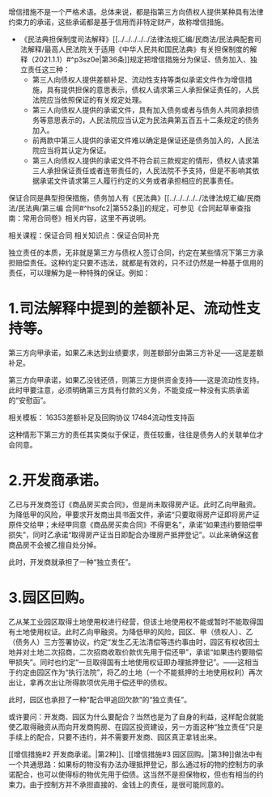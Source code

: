 增信措施不是一个严格术语。总体来说，都是指第三方向债权人提供某种具有法律约束力的承诺，这些承诺都是基于信用而非特定财产，故称增信措施。

- 《民法典担保制度司法解释》[[../../../../../法律法规汇编/民商法/民法典配套司法解释/最高人民法院关于适用《中华人民共和国民法典》有关担保制度的解释（2021.1.1）#^p3sz0e|第36条]]规定把增信措施分为保证、债务加入、独立责任这三种：
	- 第三人向债权人提供差额补足、流动性支持等类似承诺文件作为增信措施，具有提供担保的意思表示，债权人请求第三人承担保证责任的，人民法院应当依照保证的有关规定处理。
	- 第三人向债权人提供的承诺文件，具有加入债务或者与债务人共同承担债务等意思表示的，人民法院应当认定为民法典第五百五十二条规定的债务加入。
	- 前两款中第三人提供的承诺文件难以确定是保证还是债务加入的，人民法院应当将其认定为保证。
	- 第三人向债权人提供的承诺文件不符合前三款规定的情形，债权人请求第三人承担保证责任或者连带责任的，人民法院不予支持，但是不影响其依据承诺文件请求第三人履行约定的义务或者承担相应的民事责任。

保证合同是典型担保措施，债务加人有《民法典》[[../../../../../法律法规汇编/民商法/民法典/第三编 合同#^hsofc2|第552条]]的规定，可参见《合同起草审查指南：常用合同卷》相关内容，这里不再说明。

相关课程：保证合同
相关知识点：保证合同补充

独立责任的本质，无非就是第三方与债权人签订合同，约定在某些情况下第三方承担赔偿责任。这种约定只要不违法，就都是有效的，只不过仍然是一种基于信用的责任，可以理解为是一种特殊的保证。例如：
# 1.司法解释中提到的差额补足、流动性支持等。
第三方向甲承诺，如果乙未达到业绩要求，则差额部分由第三方补足——这是差额补足。

第三方向甲承诺，如果乙没钱还债，则第三方提供资金支持——这是流动性支持。此时甲要注意，必须明确第三方具有付款的义务，不能变成一种没有实质承诺的“安慰函”。

相关模板：
16353差额补足及回购协议
17484流动性支持函

这种情形下第三方的责任其实类似于保证，责任较重，往往是债务人的关联单位才会同意。
# 2.开发商承诺。
乙已与开发商签订《商品房买卖合同》，但是尚未取得房产证。此时乙向甲融资。为降低甲的风险，甲要求开发商出具书面文件，承诺“只要取得房产证即将房产证原件交给甲；未经甲同意《商品房买卖合同》不得更名”，承诺“如果违约要赔偿甲损失”，同时乙承诺“取得房产证当日即配合办理房产抵押登记”。以此来确保这套商品房不会被乙擅自处分掉。

此时，开发商就承担了一种“独立责任”。
# 3.园区回购。
乙从某工业园区取得土地使用权进行经营，但该土地使用权不能或暂时不能取得国有土地使用权证。此时乙向甲融资。为降低甲的风险，园区、甲（债权人）、乙（债务人）三方签署协议，约定“发生乙无法清偿等违约事由时，园区有权收回土地并对土地二次招商，二次招商收取价款优先用于偿还甲”，承诺“如果违约要赔偿甲损失”。同时也约定“一旦取得国有土地使用权证即办理抵押登记”。——这相当于约定由园区作为“执行法院”，将乙的土地（一个不能抵押的土地使用权利）再次出让，拿再次出让所得款项优先用于偿还甲的债权。

此时，园区也承担了一种“配合甲追回欠款”的“独立责任”。

或许要问：开发商、园区为什么要配合？当然也是为了自身的利益，这样配合就能使乙取得融资从而向开发商购房、在园区投资建设，另一方面这种“独立责任”只是手续上的配合，只要不违约，并不需要开发商、园区真正拿钱出来。

[[增信措施#2 开发商承诺。|第2种]]、[[增信措施#3 园区回购。|第3种]]做法中有一个共通思路：如果标的物没有办法办理抵押登记，那么通过标的物的控制方的承诺配合，也可以使得标的物优先用于偿债。这当然不是担保物权，但也有相当的约束力。由于控制方并不承担直接的、金钱上的责任，是很可能同意的。